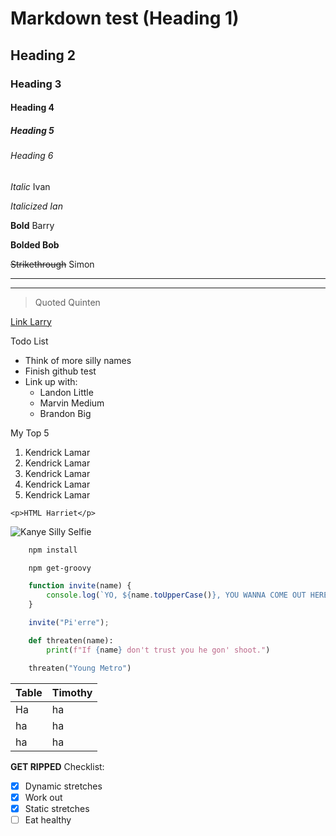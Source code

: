 <!-- Headings -->
# Markdown test (Heading 1)
## Heading 2
### Heading 3
#### Heading 4
##### Heading 5
###### Heading 6

<!-- Italics -->
*Italic* Ivan

_Italicized Ian_

<!-- Strong -->
**Bold** Barry

__Bolded Bob__

<!-- Strikethrough -->
~~Strikethrough~~ Simon

<!-- Horizonal Rule -->

---
___

<!-- Blockquote -->
>Quoted Quinten

<!-- Links -->
[Link Larry](https://this-person-does-not-exist.com/en
"Generate Link Larry")

<!-- UL -->
Todo List
* Think of more silly names
* Finish github test
* Link up with:
    * Landon Little
    * Marvin Medium
    * Brandon Big

<!-- OL -->
My Top 5
1. Kendrick Lamar
1. Kendrick Lamar
1. Kendrick Lamar
1. Kendrick Lamar
1. Kendrick Lamar

<!-- Inline Code Block -->
`<p>HTML Harriet</p>`

<!-- Images -->
![Kanye Silly Selfie](https://people.com/thmb/qXgZGus8WMQFvj5ekGJL80i2z-4=/1500x0/filters:no_upscale():max_bytes(150000):strip_icc():focal(799x0:801x2)/41611641_331860500894482_7053792236417950114_n-2000-a7bb67e109ab455898b43a4cc3158af1.jpg)

<!-- Github Markdown -->

<!-- Code Blocks -->
```bash
    npm install

    npm get-groovy
```

```javascript
    function invite(name) {
        console.log(`YO, ${name.toUpperCase()}, YOU WANNA COME OUT HERE!?`);
    }

    invite("Pi'erre");
```

```python
    def threaten(name):
        print(f"If {name} don't trust you he gon' shoot.")

    threaten("Young Metro")
```

<!-- Tables -->
| Table | Timothy |
|-------|---------|
| Ha    | ha      |
| ha    | ha      |
| ha    | ha      |

<!-- Task Lists -->
**GET RIPPED** Checklist:
* [x] Dynamic stretches
* [x] Work out
* [x] Static stretches
* [ ] Eat healthy